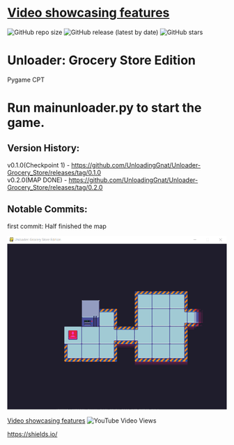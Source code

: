 [Video showcasing features](http://thegnat.pythonanywhere.com/about)
=======
![GitHub repo size](https://img.shields.io/github/repo-size/UnloadingGnat/Unloader-Grocery_Store)
![GitHub release (latest by date)](https://img.shields.io/github/v/release/UnloadingGnat/Unloader-Grocery_Store)
![GitHub stars](https://img.shields.io/github/stars/UnloadingGnat/Unloader-Grocery_Store?style=social)


# Unloader: Grocery Store Edition
Pygame CPT



# Run mainunloader.py to start the game.



## Version History:
v0.1.0(Checkpoint 1) - https://github.com/UnloadingGnat/Unloader-Grocery_Store/releases/tag/0.1.0       
v0.2.0(MAP DONE) - https://github.com/UnloadingGnat/Unloader-Grocery_Store/releases/tag/0.2.0


## Notable Commits:
first commit: Half finished the map


![Image of Map](https://raw.githubusercontent.com/UnloadingGnat/Unloader-Grocery_Store/master/unloader8.png)

[Video showcasing features](http://thegnat.pythonanywhere.com/about)
![YouTube Video Views](https://img.shields.io/youtube/views/NHufWt0N40A?style=social)





https://shields.io/

